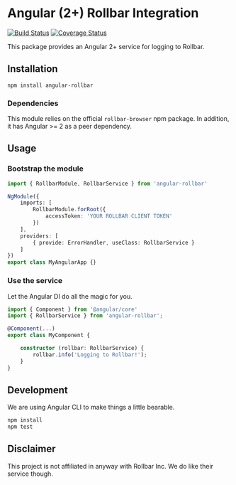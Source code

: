 # Angular (2+) Rollbar Integration

[![Build Status](https://travis-ci.org/NextFaze/angular-rollbar.svg?branch=master)](https://travis-ci.org/NextFaze/angular-rollbar) [![Coverage Status](https://coveralls.io/repos/github/NextFaze/angular-rollbar/badge.svg?branch=master)](https://coveralls.io/github/NextFaze/angular-rollbar?branch=master)

This package provides an Angular 2+ service for logging to Rollbar.

## Installation

    npm install angular-rollbar

### Dependencies

This module relies on the official `rollbar-browser` npm package. In addition, it has Angular >= 2 as a peer dependency.

## Usage

### Bootstrap the module

```ts
import { RollbarModule, RollbarService } from 'angular-rollbar'

NgModule({
    imports: [
        RollbarModule.forRoot({
            accessToken: 'YOUR ROLLBAR CLIENT TOKEN'
        })
    ],
    providers: [
        { provide: ErrorHandler, useClass: RollbarService }
    ]
})
export class MyAngularApp {}

```

### Use the service

Let the Angular DI do all the magic for you.

```ts
import { Component } from '@angular/core'
import { RollbarService } from 'angular-rollbar';

@Component(...)
export class MyComponent {

    constructor (rollbar: RollbarService) {
        rollbar.info('Logging to Rollbar!');
    }
}
```

## Development

We are using Angular CLI to make things a little bearable.

```sh
npm install
npm test
```

## Disclaimer

This project is not affiliated in anyway with Rollbar Inc. We do like their
service though.
